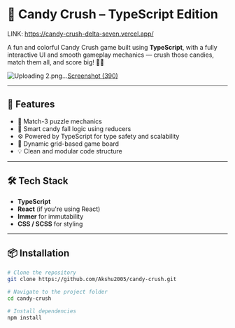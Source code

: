 # 🍬 Candy Crush – TypeScript Edition

LINK: https://candy-crush-delta-seven.vercel.app/

A fun and colorful Candy Crush game built using **TypeScript**, with a fully interactive UI and smooth gameplay mechanics — crush those candies, match them all, and score big! 🧠✨

![Uploading 2.png…]()[Screenshot (390)](https://github.com/user-attachments/assets/92899384-e9c8-40f3-aec9-c5ddb7292288)
 <!-- (Optional: Add a banner image if you have one) -->

---

## 🚀 Features

- 🍭 Match-3 puzzle mechanics
- 🧠 Smart candy fall logic using reducers
- ⚙️ Powered by TypeScript for type safety and scalability
- 🎨 Dynamic grid-based game board
- 💡 Clean and modular code structure

---

## 🛠️ Tech Stack

- **TypeScript**
- **React** (if you're using React)
- **Immer** for immutability
- **CSS / SCSS** for styling

---

## 📦 Installation

```bash
# Clone the repository
git clone https://github.com/Akshu2005/candy-crush.git

# Navigate to the project folder
cd candy-crush

# Install dependencies
npm install
